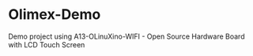 Olimex-Demo
===========

Demo project using A13-OLinuXino-WIFI - Open Source Hardware Board with LCD Touch Screen
